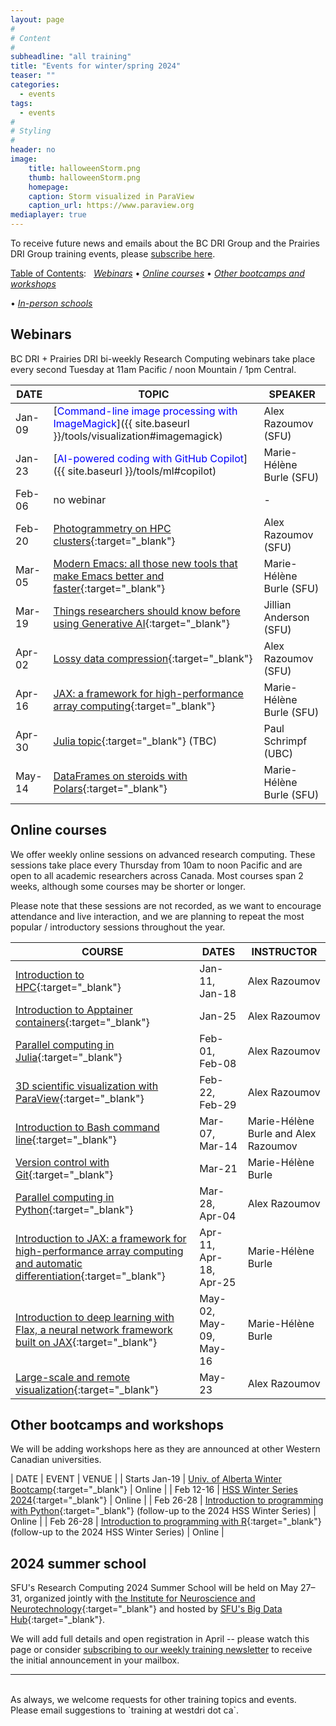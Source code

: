```yaml
---
layout: page
#
# Content
#
subheadline: "all training"
title: "Events for winter/spring 2024"
teaser: ""
categories:
  - events
tags:
  - events
#
# Styling
#
header: no
image:
    title: halloweenStorm.png
    thumb: halloweenStorm.png
    homepage:
    caption: Storm visualized in ParaView
    caption_url: https://www.paraview.org
mediaplayer: true
---
```


<!-- deployment status https://github.com/WestGrid/trainingMaterials/actions -->

To receive future news and emails about the BC DRI Group and the Prairies DRI Group training events, please
[subscribe here](/contact).

<!-- Going forward, this new list will be our primary way to reach academic researchers in Western Canada (and -->
<!-- elsewhere). -->


[Table of Contents](#table-of-contents):
&nbsp;
[<em>Webinars</em>](#webinars)
• [<em>Online courses</em>](#online-courses)
• [<em>Other bootcamps and workshops</em>](#bootcamps)
<!-- • [<em>Humanities and social sciences training</em>](#dh) -->
• [<em>In-person schools</em>](#schools)







## Webinars

BC DRI + Prairies DRI bi-weekly Research Computing webinars take place every second Tuesday at 11am Pacific /
noon Mountain / 1pm Central.

<!-- Webinar registration will open in early September. -->

<!-- For *upcoming webinars*, click the linked title to see more details or to register. For *past -->
<!-- sessions*, click on the title to view recordings and slides. -->

| DATE | TOPIC | SPEAKER |
| ------------- | --------------- | ----------------- |
| Jan-09 | [<span style="color:blue">Command-line image processing with ImageMagick</span>]({{ site.baseurl }}/tools/visualization#imagemagick) | Alex Razoumov (SFU) |
| Jan-23 | [<span style="color:blue">AI-powered coding with GitHub Copilot</span>]({{ site.baseurl }}/tools/ml#copilot) | Marie-Hélène Burle (SFU) |
| Feb-06 | no webinar | - |
| Feb-20 | [Photogrammetry on HPC clusters](https://docs.google.com/forms/d/e/1FAIpQLSdUvbZ58Sh2mlGAGmilHbN7gQodygSNgd9MN9NEBLdcbdxQvQ/viewform){:target="_blank"} | Alex Razoumov (SFU) | <!-- Marie away this week -->
| Mar-05 | [Modern Emacs: all those new tools that make Emacs better and faster](https://docs.google.com/forms/d/e/1FAIpQLSe3LWUk0lm77YdqaSqRfPM9vakv1g612hlmLFvQ98wjJN1FcQ/viewform){:target="_blank"} | Marie-Hélène Burle (SFU) |
| Mar-19 | [Things researchers should know before using Generative AI](https://docs.google.com/forms/d/e/1FAIpQLSdsZj19Wxv1pR-efdTWQnelLvifqGDnroMpdE3owQwR6YgjBA/viewform){:target="_blank"} | Jillian Anderson (SFU) |
| Apr-02 | [Lossy data compression](https://docs.google.com/forms/d/e/1FAIpQLSe6BcvIl0wMRZWtrtRyhxzt1_jiypft3ExgI1fsG8hgPYtSfA/viewform){:target="_blank"} | Alex Razoumov (SFU) | <!-- topological or ML -->
| Apr-16 | [JAX: a framework for high-performance array computing](https://docs.google.com/forms/d/e/1FAIpQLSeNY-mzDruiIXg0Fveu1S1467VC6VMPVyyXrmw004aP9mhFbw/viewform){:target="_blank"} | Marie-Hélène Burle (SFU) |
| Apr-30 | [Julia topic](https://docs.google.com/forms/d/e/1FAIpQLSfFW_Lycpt_nVjm5T-AwIejmSIxBEdI6S21znO2TcVfxlhrWw/viewform){:target="_blank"} (TBC) | Paul Schrimpf (UBC) |
| May-14 | [DataFrames on steroids with Polars](https://docs.google.com/forms/d/e/1FAIpQLSc--pLr5a3_BsfDV2gyjMjj7kPsnFNCHadgQo2xIcqw63sKdw/viewform){:target="_blank"} | Marie-Hélène Burle (SFU) |

<!-- | May-28 | -- | TBC | -->

<!-- Original title: Using large-language models (LLMs) for writing proposals and other research documents -->

<!-- | TBA | [Emacs](){:target="_blank"} |  | -->
<!-- | Feb-13 | HSS Winter Series week | | -->

<!-- ACTION ask Sarah Huber's SO -->
<!-- webinar ideas https://docs.google.com/document/d/15e2zc_f4lQ7HalWF12QyESSOV7zlsthgqI3mVffcKwM -->

<!-- [text](link){:target="_blank"} -->
<!-- | Apr-25 | Cybersecurity webinar (TBC) | - | -->
<!-- Belaid: It will be about the introduction to actual bigdata and its ecosystem, including Hadoop and Spark. -->

<!-- Apr-03 - Marie's training meeting in Ontario -->









<a name="courses"></a>
## Online courses

We offer weekly online sessions on advanced research computing. These sessions take place every Thursday from
10am to noon Pacific and are open to all academic researchers across Canada. Most courses span 2 weeks,
although some courses may be shorter or longer.

Please note that these sessions are not recorded, as we want to encourage attendance and live interaction, and
we are planning to repeat the most popular / introductory sessions throughout the year.

| COURSE | DATES | INSTRUCTOR |
| ------------- | --------------- | ----------------- |
| [Introduction to HPC](https://docs.google.com/forms/d/e/1FAIpQLSdbTBVHjNmJc1b984ewX2AnOMIeUgxpNlAzv6EiUaDe68LQLA/viewform){:target="_blank"} | Jan-11, Jan-18 | Alex Razoumov |
| [Introduction to Apptainer containers](https://docs.google.com/forms/d/e/1FAIpQLSf6E2JYpT-1rBdY4oBX7LYOy7Gh8CAz8UOdoXejtin24r8zfw/viewform){:target="_blank"} | Jan-25 | Alex Razoumov |
| [Parallel computing in Julia](https://docs.google.com/forms/d/e/1FAIpQLSffWB4F-6d8IlKrpWQdpzTlSvt-yXbC8oQYOulbQNjeuVTpJQ/viewform){:target="_blank"} | Feb-01, Feb-08 | Alex Razoumov |
| [3D scientific visualization with ParaView](https://docs.google.com/forms/d/e/1FAIpQLSe_lHvSjnHILjzvI2RT8imQ2bYE_wPQzqhd7dnBkBI2f3W0bg/viewform){:target="_blank"} | Feb-22, Feb-29 | Alex Razoumov | <!-- Marie away this week -->
| [Introduction to Bash command line](https://docs.google.com/forms/d/e/1FAIpQLSe13IYwPlG-l5ReuAyK_GV2e2Y8QwEz6E-l5XpNtnEqcWdwXw/viewform){:target="_blank"} | Mar-07, Mar-14 | Marie-Hélène Burle and Alex Razoumov |
| [Version control with Git](https://docs.google.com/forms/d/e/1FAIpQLSe1gzTENcAKtLuGcPj2NVECXjWBDyHnE8rHHshUrckCoMK6iA/viewform){:target="_blank"} | Mar-21 | Marie-Hélène Burle |
| [Parallel computing in Python](https://docs.google.com/forms/d/e/1FAIpQLSddAlR1NdNjfuaPMOWtwHs5tb0xV95DsaWjvw6pe51rXIXPXw/viewform){:target="_blank"} | Mar-28, Apr-04 | Alex Razoumov |
| [Introduction to JAX: a framework for high-performance array computing and automatic differentiation](https://docs.google.com/forms/d/e/1FAIpQLSeAtinuEu-cRiF1kQXjZwi3UOaOJd6O28XXp5xFj8kTVmAXpQ/viewform){:target="_blank"} | Apr-11, Apr-18, Apr-25 | Marie-Hélène Burle |
| [Introduction to deep learning with Flax, a neural network framework built on JAX](https://docs.google.com/forms/d/e/1FAIpQLSd2jl7Mk7T3UAXnAKJtyCkUfZNpY51Zm9aPNXfwu07yvbCS8A/viewform){:target="_blank"} | May-02, May-09, May-16 | Marie-Hélène Burle |
| [Large-scale and remote visualization](https://docs.google.com/forms/d/e/1FAIpQLSdfGvqCEc9orL5moMdN6ET1eh7SDjRmilRDfjCHDWJHo655PQ/viewform){:target="_blank"} | May-23 | Alex Razoumov |


<!-- Apr-04 - I'll be teaching on my own (Marie will be flying back from Toronto) -->







<!-- Part 1: JAX fundamentals (3 weeks) -->
<!--         - week 1: intro to JAX (why JAX, relation to NumPy) -->
<!--         - week 2: JIT and AD -->
<!--         - week 3: Pytrees and parallel execution -->
<!-- Part 2: Deep learning with JAX and Flax (3 weeks) -->
<!--         - week 1: intro to deep learning and Flax -->
<!--         - week 2: Flax fundamentals -->
<!--         - week 3: Data preprocessing and training techniques, and Parallel training -->

<!-- | HSS Winter Series week | Feb-15 | | -->









<!-- <a name="commons"></a> -->
<!-- ## SFU / UBC Research Commons workshops -->

<!-- This fall the SFU workshops will be taught in-person, and the UBC workshops will be online via Zoom. To -->
<!-- register, click on an event in the 3rd or 4th column. Students, staff and faculty are all welcome to attend. -->



















<a name="bootcamps"></a>
## Other bootcamps and workshops

We will be adding workshops here as they are announced at other Western Canadian universities.

| DATE | EVENT | VENUE |
| Starts Jan-19 | [Univ. of Alberta Winter Bootcamp](https://www.ualberta.ca/information-services-and-technology/news/2024/winter-research-computing-bootcamp-2024.html){:target="_blank"} | Online |
| Feb 12-16 | [HSS Winter Series 2024](https://hss24.netlify.app){:target="_blank"} | Online |
| Feb 26-28 | [Introduction to programming with Python](https://hss24.netlify.app/python_6h){:target="_blank"} (follow-up to the 2024 HSS Winter Series) | Online |
| Feb 26-28 | [Introduction to programming with R](https://hss24.netlify.app/r_6h){:target="_blank"} (follow-up to the 2024 HSS Winter Series) | Online |



<!-- watch https://www.ualberta.ca/information-services-and-technology/research-computing -->






<!-- <a name="dh"></a> -->
<!-- ## Humanities and social sciences training -->

<!-- | DATE | EVENT | VENUE | -->
<!-- | Feb-14 to Feb-17 | [HSS Winter Series](https://hss23.netlify.app){:target="_blank"} | online | -->
<!-- | June 5-9 and 12-16 | [DHSI](https://dhsi.org){:target="_blank"} <br> (Digital Humanities Summer Institute) | TBC | -->






<a name="schools"></a>
## 2024 summer school

SFU's Research Computing 2024 Summer School will be held on May 27–31, organized jointly with [the Institute
for Neuroscience and Neurotechnology](https://www.sfu.ca/neuro-institute.html){:target="_blank"} and hosted by
[SFU's Big Data Hub](https://www.sfu.ca/big-data.html){:target="_blank"}.

We will add full details and open registration in April -- please watch this page or consider [subscribing to
our weekly training newsletter](/contact) to receive the initial announcement in your mailbox.



---

<br>
As always, we welcome requests for other training topics and events. Please email suggestions to `training at
westdri dot ca`.

<!-- [text](link){:target="_blank"} -->
